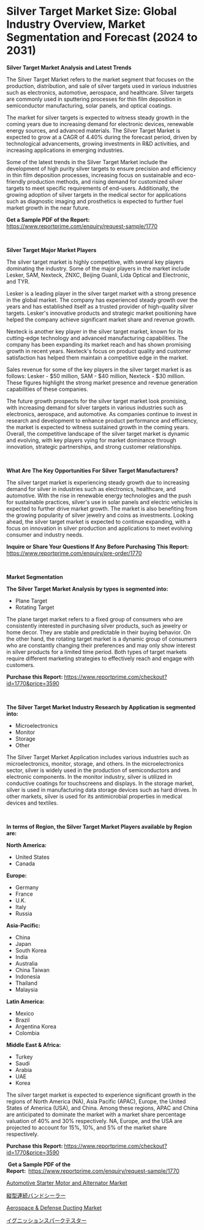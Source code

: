 <p><h1>Silver Target Market Size: Global Industry Overview, Market Segmentation and Forecast (2024 to 2031)</h1></p><p><strong>Silver Target Market Analysis and Latest Trends</strong></p>
<p><p>The Silver Target Market refers to the market segment that focuses on the production, distribution, and sale of silver targets used in various industries such as electronics, automotive, aerospace, and healthcare. Silver targets are commonly used in sputtering processes for thin film deposition in semiconductor manufacturing, solar panels, and optical coatings.</p><p>The market for silver targets is expected to witness steady growth in the coming years due to increasing demand for electronic devices, renewable energy sources, and advanced materials. The Silver Target Market is expected to grow at a CAGR of 4.40% during the forecast period, driven by technological advancements, growing investments in R&D activities, and increasing applications in emerging industries.</p><p>Some of the latest trends in the Silver Target Market include the development of high purity silver targets to ensure precision and efficiency in thin film deposition processes, increasing focus on sustainable and eco-friendly production methods, and rising demand for customized silver targets to meet specific requirements of end-users. Additionally, the growing adoption of silver targets in the medical sector for applications such as diagnostic imaging and prosthetics is expected to further fuel market growth in the near future.</p></p>
<p><strong>Get a Sample PDF of the Report:&nbsp;</strong> <a href="https://www.reportprime.com/enquiry/request-sample/1770">https://www.reportprime.com/enquiry/request-sample/1770</a></p>
<p>&nbsp;</p>
<p><strong>Silver Target Major Market Players</strong></p>
<p><p>The silver target market is highly competitive, with several key players dominating the industry. Some of the major players in the market include Lesker, SAM, Nexteck, ZNXC, Beijing Guanli, Lida Optical and Electronic, and TYR.</p><p>Lesker is a leading player in the silver target market with a strong presence in the global market. The company has experienced steady growth over the years and has established itself as a trusted provider of high-quality silver targets. Lesker's innovative products and strategic market positioning have helped the company achieve significant market share and revenue growth.</p><p>Nexteck is another key player in the silver target market, known for its cutting-edge technology and advanced manufacturing capabilities. The company has been expanding its market reach and has shown promising growth in recent years. Nexteck's focus on product quality and customer satisfaction has helped them maintain a competitive edge in the market.</p><p>Sales revenue for some of the key players in the silver target market is as follows: Lesker - $50 million, SAM - $40 million, Nexteck - $30 million. These figures highlight the strong market presence and revenue generation capabilities of these companies.</p><p>The future growth prospects for the silver target market look promising, with increasing demand for silver targets in various industries such as electronics, aerospace, and automotive. As companies continue to invest in research and development to enhance product performance and efficiency, the market is expected to witness sustained growth in the coming years. Overall, the competitive landscape of the silver target market is dynamic and evolving, with key players vying for market dominance through innovation, strategic partnerships, and strong customer relationships.</p></p>
<p>&nbsp;</p>
<p><strong>What Are The Key Opportunities For Silver Target Manufacturers?</strong></p>
<p><p>The silver target market is experiencing steady growth due to increasing demand for silver in industries such as electronics, healthcare, and automotive. With the rise in renewable energy technologies and the push for sustainable practices, silver's use in solar panels and electric vehicles is expected to further drive market growth. The market is also benefiting from the growing popularity of silver jewelry and coins as investments. Looking ahead, the silver target market is expected to continue expanding, with a focus on innovation in silver production and applications to meet evolving consumer and industry needs.</p></p>
<p><strong>Inquire or Share Your Questions If Any Before Purchasing This Report:</strong> <a href="https://www.reportprime.com/enquiry/pre-order/1770">https://www.reportprime.com/enquiry/pre-order/1770</a></p>
<p>&nbsp;</p>
<p><strong>Market Segmentation</strong></p>
<p><strong>The Silver Target Market Analysis by types is segmented into:</strong></p>
<p><ul><li>Plane Target</li><li>Rotating Target</li></ul></p>
<p><p>The plane target market refers to a fixed group of consumers who are consistently interested in purchasing silver products, such as jewelry or home decor. They are stable and predictable in their buying behavior. On the other hand, the rotating target market is a dynamic group of consumers who are constantly changing their preferences and may only show interest in silver products for a limited time period. Both types of target markets require different marketing strategies to effectively reach and engage with customers.</p></p>
<p><strong>Purchase this Report:&nbsp;</strong><a href="https://www.reportprime.com/checkout?id=1770&price=3590">https://www.reportprime.com/checkout?id=1770&price=3590</a></p>
<p>&nbsp;</p>
<p><strong>The Silver Target Market Industry Research by Application is segmented into:</strong></p>
<p><ul><li>Microelectronics</li><li>Monitor</li><li>Storage</li><li>Other</li></ul></p>
<p><p>The Silver Target Market Application includes various industries such as microelectronics, monitor, storage, and others. In the microelectronics sector, silver is widely used in the production of semiconductors and electronic components. In the monitor industry, silver is utilized in conductive coatings for touchscreens and displays. In the storage market, silver is used in manufacturing data storage devices such as hard drives. In other markets, silver is used for its antimicrobial properties in medical devices and textiles.</p></p>
<p>&nbsp;</p>
<p><strong>In terms of Region, the Silver Target Market Players available by Region are:</strong></p>
<p>
    <p> <strong> North America: </strong>
        <ul>
            <li>United States</li>
            <li>Canada</li>
        </ul>
        </p> 
    <p> <strong> Europe: </strong>
        <ul>
            <li>Germany</li>
            <li>France</li>
            <li>U.K.</li>
            <li>Italy</li>
            <li>Russia</li>
        </ul>
        </p> 
    <p> <strong> Asia-Pacific: </strong>
        <ul>
            <li>China</li>
            <li>Japan</li>
            <li>South Korea</li>
            <li>India</li>
            <li>Australia</li>
            <li>China Taiwan</li>
            <li>Indonesia</li>
            <li>Thailand</li>
            <li>Malaysia</li>
        </ul>
        </p> 
    <p> <strong> Latin America: </strong>
        <ul>
            <li>Mexico</li>
            <li>Brazil</li>
            <li>Argentina Korea</li>
            <li>Colombia</li>
        </ul>
        </p> 
    <p> <strong> Middle East & Africa: </strong>
        <ul>
            <li>Turkey</li>
            <li>Saudi</li>
            <li>Arabia</li>
            <li>UAE</li>
            <li>Korea</li>
        </ul>
    </p>
    </p>
<p><p>The silver target market is expected to experience significant growth in the regions of North America (NA), Asia Pacific (APAC), Europe, the United States of America (USA), and China. Among these regions, APAC and China are anticipated to dominate the market with a market share percentage valuation of 40% and 30% respectively. NA, Europe, and the USA are projected to account for 15%, 10%, and 5% of the market share respectively.</p></p>
<p><strong>Purchase this Report: </strong><a href="https://www.reportprime.com/checkout?id=1770&price=3590">https://www.reportprime.com/checkout?id=1770&price=3590</a></p>
<p>&nbsp;<strong>Get a Sample PDF of the Report:&nbsp;&nbsp;</strong><a href="https://www.reportprime.com/enquiry/request-sample/1770">https://www.reportprime.com/enquiry/request-sample/1770</a></p>
<p><strong></strong></p>
<p><p><a href="https://issuu.com/reportprime-2/docs/automotive-starter-motor-and-alternator-market-siz">Automotive Starter Motor and Alternator Market</a></p><p><a href="https://github.com/vlcostes/Market-Research-Report-List-1/blob/main/233449010204.md">縦型連続バンドシーラー</a></p><p><a href="https://issuu.com/reportprime-2/docs/aerospace-defense-ducting-market-size-2030.pptx">Aerospace & Defense Ducting Market</a></p><p><a href="https://github.com/EstaSprer20231/Market-Research-Report-List-1/blob/main/550702310205.md">イグニッションスパークテスター</a></p></p>